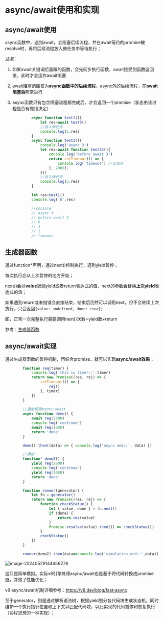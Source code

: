 # async/await使用和实现

## async/await使用

async函数中，遇到await，会阻塞后续流程，并在await等待的promise被resolve时，再将后续流程放入微任务中等待执行；

*注意*：

1. 如果await关键词后面跟的函数，会先同步执行函数，await接受到函数返回值，此时才会运作await阻塞

2. await阻塞范围仅为**async函数中的后续流程**，async外的后续流程，在**await阻塞后**照常进行

3. async函数只有包含阻塞流程都完成后，才会返回一个promise（状态由该过程是否有抛错决定）

```js
            async function test1(){
                let res=await test3()
                //放入微任务
                console.log(1,res)
            }
            async function test3(){
                console.log('async 3')
                let res=await function test33(){
                    console.log('before await 3')
                    return setTimeout(() => {
                        console.log('timeout') //宏任务
                    }, 2000);
                }()
                //放入微任务
                console.log(3,res)
            }

            let res=test1()
            console.log('0',res)

            //console
            // async 3
            // before await 3
            // 0
            // 3
            // 1
            // timeout
```



## 生成器函数

通过function*声明，通过next()控制执行，遇到yield暂停；

每次执行会从上次暂停的地方开始；

next()会以**value**返回yield或者return表达式的值，next的参数会替换**上次yield**表达式的值；

如果遇到return或者抛错会直接结束，结束后仍然可以调用next，但不会继续上次执行，只会返回`{value: undefined, done: true}`;

即，正常一次完整执行需要调用next()次数=yield数+return

参考：[生成器函数](https://developer.mozilla.org/zh-CN/docs/Web/JavaScript/Reference/Statements/function*/) 



## async/await实现

通过生成器函数的暂停机制，再结合promise，就可以实现**async/await效果**；

```js
        function req(timer) {
            console.log('this is timer::',timer)
            return new Promise((res, rej) => {
                setTimeout(() => {
                    rej()
                }, timer)
            })
        }
	
		//通常使用async/await
        async function demo() {
            await req(2000)
            console.log('continue')
            await req(1000)
            return 'done'
        }

        demo().then((data) => { console.log('async end::', data) })

        //模拟
        function* demo2() {
            yield req(2000)
            console.log('continue')
            yield req(1000)
            return 'done'
        }

        function runner(generator) {
            let fn = generator()
            return new Promise((res, rej) => {
                function checkStatue() {
                    let { value, done } = fn.next()
                    if (done) {
                        return res(value)
                    }
                    Promise.resolve(value).then(() => checkStatue())
                }
                checkStatue()
            })
        }

        runner(demo2).then(data=>console.log('simulation end::',data))
```

![image-20240529144656278](../img/async和await/image-20240529144656278.png)

这只是简单模拟。实际v8引擎处理async/await也是基于将代码转换成promise链，并做了性能优化；

v8 async/await机制详细参考：https://v8.dev/blog/fast-async

至于generator，则是通过解析语法树，根据yield划分各代码块生成状态机，同时维护一个执行指针位置和上下文以匹配代码块，以此实现的代码暂停和恢复执行（协程思想的一种实现）；
